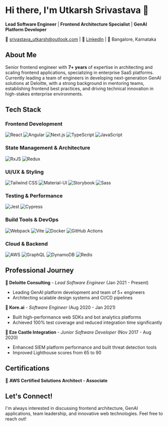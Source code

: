 # Hi there, I'm Utkarsh Srivastava 👋

**Lead Software Engineer** | **Frontend Architecture Specialist** | **GenAI Platform Developer**

📧 srivastava_utkarsh@outlook.com | 💼 [LinkedIn](https://linkedin.com/in/utkarsh-srivastava) | 📍 Bangalore, Karnataka

## About Me

Senior frontend engineer with **7+ years** of expertise in architecting and scaling frontend applications, specializing in enterprise SaaS platforms. Currently leading a team of engineers in developing next-generation GenAI solutions at Deloitte, with a strong background in mentoring teams, establishing frontend best practices, and driving technical innovation in high-stakes enterprise environments.

<!--## What I Do

🚀 **Leading Innovation**: Currently spearheading the development of enterprise-grade GenAI platforms handling ~150K+ daily requests

🏗️ **Architecture & Scale**: Architecting scalable design systems serving 10+ internal products with 98% component reusability

👥 **Team Leadership**: Managing cross-functional teams and establishing coding standards that reduce deployment time by 50%

📊 **Performance Optimization**: Implementing advanced performance patterns that improve page load times from 8s to 2s -->

## Tech Stack

### Frontend Development
![React](https://img.shields.io/badge/-React-61DAFB?style=flat-square&logo=react&logoColor=black)
![Angular](https://img.shields.io/badge/-Angular-DD0031?style=flat-square&logo=angular&logoColor=white)
![Next.js](https://img.shields.io/badge/-Next.js-000000?style=flat-square&logo=next.js&logoColor=white)
![TypeScript](https://img.shields.io/badge/-TypeScript-3178C6?style=flat-square&logo=typescript&logoColor=white)
![JavaScript](https://img.shields.io/badge/-JavaScript-F7DF1E?style=flat-square&logo=javascript&logoColor=black)

### State Management & Architecture
![RxJS](https://img.shields.io/badge/-RxJS-B7178C?style=flat-square&logo=reactivex&logoColor=white)
![Redux](https://img.shields.io/badge/-Redux-764ABC?style=flat-square&logo=redux&logoColor=white)

### UI/UX & Styling
![Tailwind CSS](https://img.shields.io/badge/-Tailwind_CSS-38B2AC?style=flat-square&logo=tailwind-css&logoColor=white)
![Material-UI](https://img.shields.io/badge/-Material_UI-0081CB?style=flat-square&logo=material-ui&logoColor=white)
![Storybook](https://img.shields.io/badge/-Storybook-FF4785?style=flat-square&logo=storybook&logoColor=white)
![Sass](https://img.shields.io/badge/-Sass-CC6699?style=flat-square&logo=sass&logoColor=white)

### Testing & Performance
![Jest](https://img.shields.io/badge/-Jest-C21325?style=flat-square&logo=jest&logoColor=white)
![Cypress](https://img.shields.io/badge/-Cypress-17202C?style=flat-square&logo=cypress&logoColor=white)

### Build Tools & DevOps
![Webpack](https://img.shields.io/badge/-Webpack-8DD6F9?style=flat-square&logo=webpack&logoColor=black)
![Vite](https://img.shields.io/badge/-Vite-646CFF?style=flat-square&logo=vite&logoColor=white)
![Docker](https://img.shields.io/badge/-Docker-2496ED?style=flat-square&logo=docker&logoColor=white)
![GitHub Actions](https://img.shields.io/badge/-GitHub_Actions-2088FF?style=flat-square&logo=github-actions&logoColor=white)

### Cloud & Backend
![AWS](https://img.shields.io/badge/-AWS-232F3E?style=flat-square&logo=amazon-aws&logoColor=white)
![GraphQL](https://img.shields.io/badge/-GraphQL-E10098?style=flat-square&logo=graphql&logoColor=white)
![DynamoDB](https://img.shields.io/badge/-DynamoDB-4053D6?style=flat-square&logo=amazon-dynamodb&logoColor=white)
![Redis](https://img.shields.io/badge/-Redis-DC382D?style=flat-square&logo=redis&logoColor=white)

<!--## Key Achievements

💰 **$5M Digital Transformation**: Led frontend architecture for a major digital transformation project

⚡ **Performance Champion**: Reduced bundle sizes by 40% and page load times by 75%

🏆 **Award Winner**: Received outstanding awards under Deloitte's Rewards & Recognition Program

📈 **Scale Expert**: Built platforms processing 150K+ events/hour and handling 50K+ daily requests

🎯 **Zero Downtime**: Led AngularJS to Angular 12 migration with zero downtime -->

## Professional Journey

**🔹 Deloitte Consulting** - *Lead Software Engineer* (Jan 2021 - Present)
- Leading GenAI platform development and team of 5+ engineers
- Architecting scalable design systems and CI/CD pipelines

**🔹 Kore.ai** - *Software Engineer* (Aug 2020 - Jan 2021)
- Built high-performance web SDKs and bot analytics platforms
- Achieved 100% test coverage and reduced integration time significantly

**🔹 Eze Castle Integration** - *Junior Software Developer* (Nov 2017 - Aug 2020)
- Enhanced SIEM platform performance and built threat detection tools
- Improved Lighthouse scores from 65 to 90

## Certifications

🏅 **AWS Certified Solutions Architect - Associate**

<!-- ## Education

🎓 **Bachelor of Engineering in Computer Science**  
*Visvesvaraya Technological University* | 2012 - 2016 -->

## Let's Connect!

I'm always interested in discussing frontend architecture, GenAI applications, team leadership, and innovative web technologies. Feel free to reach out!

<!-- ⭐️ *From [utksrivastva](https://github.com/utksrivastva)* -->
